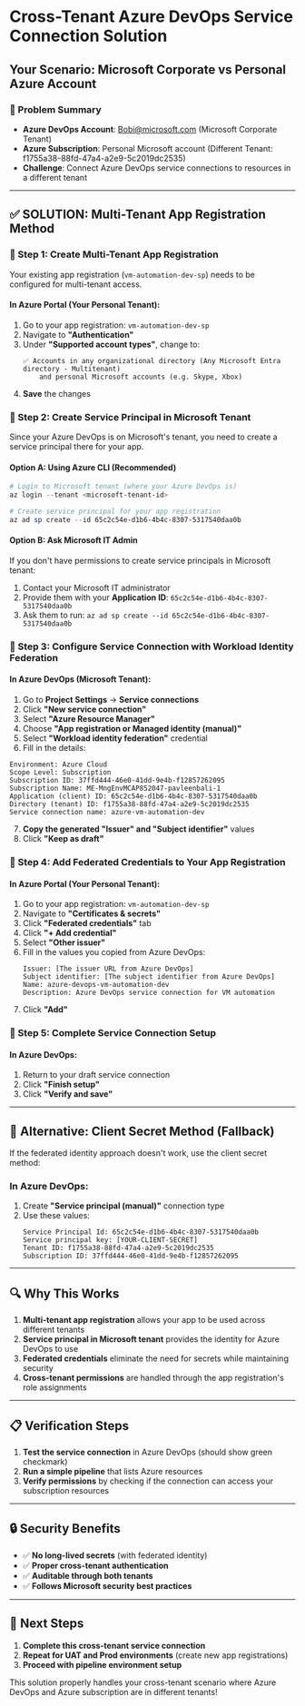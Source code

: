 # Cross-Tenant Azure DevOps Service Connection Solution
## Your Scenario: Microsoft Corporate vs Personal Azure Account

### 🎯 Problem Summary
- **Azure DevOps Account**: Bobi@microsoft.com (Microsoft Corporate Tenant)
- **Azure Subscription**: Personal Microsoft account (Different Tenant: f1755a38-88fd-47a4-a2e9-5c2019dc2535)
- **Challenge**: Connect Azure DevOps service connections to resources in a different tenant

---

## ✅ SOLUTION: Multi-Tenant App Registration Method

### 🔧 Step 1: Create Multi-Tenant App Registration
Your existing app registration (`vm-automation-dev-sp`) needs to be configured for multi-tenant access.

#### In Azure Portal (Your Personal Tenant):
1. Go to your app registration: `vm-automation-dev-sp`
2. Navigate to **"Authentication"**
3. Under **"Supported account types"**, change to:
   ```
   ✅ Accounts in any organizational directory (Any Microsoft Entra directory - Multitenant) 
       and personal Microsoft accounts (e.g. Skype, Xbox)
   ```
4. **Save** the changes

### 🔧 Step 2: Create Service Principal in Microsoft Tenant

Since your Azure DevOps is on Microsoft's tenant, you need to create a service principal there for your app.

#### Option A: Using Azure CLI (Recommended)
```powershell
# Login to Microsoft tenant (where your Azure DevOps is)
az login --tenant <microsoft-tenant-id>

# Create service principal for your app registration
az ad sp create --id 65c2c54e-d1b6-4b4c-8307-5317540daa0b
```

#### Option B: Ask Microsoft IT Admin
If you don't have permissions to create service principals in Microsoft tenant:
1. Contact your Microsoft IT administrator
2. Provide them with your **Application ID**: `65c2c54e-d1b6-4b4c-8307-5317540daa0b`
3. Ask them to run: `az ad sp create --id 65c2c54e-d1b6-4b4c-8307-5317540daa0b`

### 🔧 Step 3: Configure Service Connection with Workload Identity Federation

#### In Azure DevOps (Microsoft Tenant):
1. Go to **Project Settings** → **Service connections**
2. Click **"New service connection"**
3. Select **"Azure Resource Manager"**
4. Choose **"App registration or Managed identity (manual)"**
5. Select **"Workload identity federation"** credential
6. Fill in the details:

```
Environment: Azure Cloud
Scope Level: Subscription
Subscription ID: 37ffd444-46e0-41dd-9e4b-f12857262095
Subscription Name: ME-MngEnvMCAP852047-pavleenbali-1
Application (client) ID: 65c2c54e-d1b6-4b4c-8307-5317540daa0b
Directory (tenant) ID: f1755a38-88fd-47a4-a2e9-5c2019dc2535
Service connection name: azure-vm-automation-dev
```

7. **Copy the generated "Issuer" and "Subject identifier"** values
8. Click **"Keep as draft"**

### 🔧 Step 4: Add Federated Credentials to Your App Registration

#### In Azure Portal (Your Personal Tenant):
1. Go to your app registration: `vm-automation-dev-sp`
2. Navigate to **"Certificates & secrets"**
3. Click **"Federated credentials"** tab
4. Click **"+ Add credential"**
5. Select **"Other issuer"**
6. Fill in the values you copied from Azure DevOps:
   ```
   Issuer: [The issuer URL from Azure DevOps]
   Subject identifier: [The subject identifier from Azure DevOps]
   Name: azure-devops-vm-automation-dev
   Description: Azure DevOps service connection for VM automation
   ```
7. Click **"Add"**

### 🔧 Step 5: Complete Service Connection Setup

#### In Azure DevOps:
1. Return to your draft service connection
2. Click **"Finish setup"**
3. Click **"Verify and save"**

---

## 🚨 Alternative: Client Secret Method (Fallback)

If the federated identity approach doesn't work, use the client secret method:

### In Azure DevOps:
1. Create **"Service principal (manual)"** connection type
2. Use these values:
   ```
   Service Principal Id: 65c2c54e-d1b6-4b4c-8307-5317540daa0b
   Service principal key: [YOUR-CLIENT-SECRET]
   Tenant ID: f1755a38-88fd-47a4-a2e9-5c2019dc2535
   Subscription ID: 37ffd444-46e0-41dd-9e4b-f12857262095
   ```

---

## 🔍 Why This Works

1. **Multi-tenant app registration** allows your app to be used across different tenants
2. **Service principal in Microsoft tenant** provides the identity for Azure DevOps to use
3. **Federated credentials** eliminate the need for secrets while maintaining security
4. **Cross-tenant permissions** are handled through the app registration's role assignments

---

## 📋 Verification Steps

1. **Test the service connection** in Azure DevOps (should show green checkmark)
2. **Run a simple pipeline** that lists Azure resources
3. **Verify permissions** by checking if the connection can access your subscription resources

---

## 🔒 Security Benefits

- ✅ **No long-lived secrets** (with federated identity)
- ✅ **Proper cross-tenant authentication**
- ✅ **Auditable through both tenants**
- ✅ **Follows Microsoft security best practices**

---

## 🎯 Next Steps

1. **Complete this cross-tenant service connection**
2. **Repeat for UAT and Prod environments** (create new app registrations)
3. **Proceed with pipeline environment setup**

This solution properly handles your cross-tenant scenario where Azure DevOps and Azure subscription are in different tenants!
